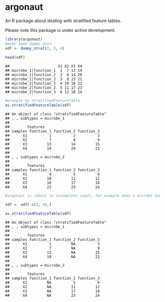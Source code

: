 # argonaut

An R package about dealing with stratified feature tables.

Please note this package is under active development.

``` r
library(argonaut)
#make some dummy data
sdf <- dummy_strat(2, 3, 4)
 
head(sdf)
```

    ##                      X1 X2 X3 X4
    ## microbe_1|function_1  1  7 13 19
    ## microbe_1|function_2  2  8 14 20
    ## microbe_1|function_3  3  9 15 21
    ## microbe_2|function_1  4 10 16 22
    ## microbe_2|function_2  5 11 17 23
    ## microbe_2|function_3  6 12 18 24

``` r
#wrangle to stratifiedFeatureTable
as.stratifiedFeatureTable(sdf)
```

    ## An object of class "stratifiedFeatureTable"
    ## , , subtypes = microbe_1
    ## 
    ##        features
    ## samples function_1 function_2 function_3
    ##      X1          1          2          3
    ##      X2          7          8          9
    ##      X3         13         14         15
    ##      X4         19         20         21
    ## 
    ## , , subtypes = microbe_2
    ## 
    ##        features
    ## samples function_1 function_2 function_3
    ##      X1          4          5          6
    ##      X2         10         11         12
    ##      X3         16         17         18
    ##      X4         22         23         24

``` r
#argonaut is robust to incomplete input, for example when a microbe doesn't have a gene. 

sdf <- sdf[-c(2, 4),]

as.stratifiedFeatureTable(sdf)
```

    ## An object of class "stratifiedFeatureTable"
    ## , , subtypes = microbe_1
    ## 
    ##        features
    ## samples function_1 function_2 function_3
    ##      X1          1         NA          3
    ##      X2          7         NA          9
    ##      X3         13         NA         15
    ##      X4         19         NA         21
    ## 
    ## , , subtypes = microbe_2
    ## 
    ##        features
    ## samples function_1 function_2 function_3
    ##      X1         NA          5          6
    ##      X2         NA         11         12
    ##      X3         NA         17         18
    ##      X4         NA         23         24
